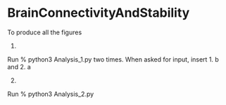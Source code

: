 # BrainConnectivityAndStability

To produce all the figures 

1. 
  Run 
  % python3 Analysis_1.py 
  two times. When asked for input, insert 1. b and 2. a

2.
  Run 
  % python3 Analysis_2.py

